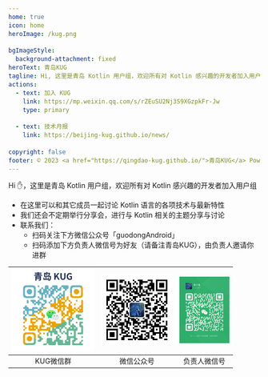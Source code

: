 ```yaml
---
home: true
icon: home
heroImage: /kug.png

bgImageStyle:
  background-attachment: fixed
heroText: 青岛KUG
tagline: Hi, 这里是青岛 Kotlin 用户组，欢迎所有对 Kotlin 感兴趣的开发者加入用户组
actions:
  - text: 加入 KUG
    link: https://mp.weixin.qq.com/s/rZEuSU2Nj3S9XGzpkFr-Jw
    type: primary

  - text: 技术月报
    link: https://beijing-kug.github.io/news/

copyright: false
footer: © 2023 <a href="https://qingdao-kug.github.io/">青岛KUG</a> Powered by <a href="https://vuejs.press/">Vuepress</a> & <a href="https://theme-hope.vuejs.press/">Hope</a>
---
```


Hi :hand:，这里是青岛 Kotlin 用户组，欢迎所有对 Kotlin 感兴趣的开发者加入用户组

- 在这里可以和其它成员一起讨论 Kotlin 语言的各项技术与最新特性
- 我们还会不定期举行分享会，进行与 Kotlin 相关的主题分享与讨论
- 联系我们：
  - 扫码关注下方微信公众号「guodongAndroid」
  - 扫码添加下方负责人微信号为好友（请备注青岛KUG），由负责人邀请你进群

| <img src="/qd-kug.png" alt="KUG微信群" style="zoom:33%;" /> | <img src="/wechat-official-accounts.jpg" alt="微信公众号" style="zoom:33%;" /> | <img src="/wechat-guodongAndroid.jpg" alt="负责人微信号" style="zoom:13%;" /> |
| :---------------------------------------------------------: | :----------------------------------------------------------: | :----------------------------------------------------------: |
|                          KUG微信群                          |                          微信公众号                          |                         负责人微信号                         |
